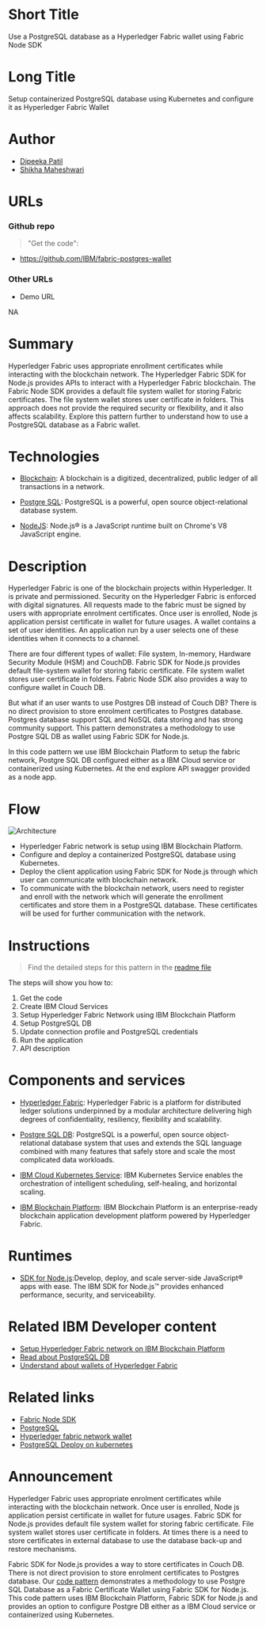 # Short Title

Use a PostgreSQL database as a Hyperledger Fabric wallet using Fabric Node SDK



# Long Title

Setup containerized PostgreSQL database using Kubernetes and configure it as Hyperledger Fabric Wallet


# Author


* [Dipeeka Patil](https://www.linkedin.com/in/dipeekapatil) 
* [Shikha Maheshwari](https://www.linkedin.com/in/shikha-maheshwari) 


# URLs

### Github repo

> "Get the code": 
* https://github.com/IBM/fabric-postgres-wallet

### Other URLs

* Demo URL

NA

# Summary

Hyperledger Fabric uses appropriate enrollment certificates while interacting with the blockchain network. The Hyperledger Fabric SDK for Node.js provides APIs to interact with a Hyperledger Fabric blockchain. The Fabric Node SDK provides a default file system wallet for storing Fabric certificates. The file system wallet stores user certificate in folders. This approach does not provide the required security or flexibility, and it also affects scalability. Explore this pattern further to understand how to use a PostgreSQL database as a Fabric wallet.

# Technologies

* [Blockchain](https://en.wikipedia.org/wiki/Blockchain): A blockchain is a digitized, decentralized, public ledger of all transactions in a network.

* [Postgre SQL](https://www.postgresql.org/): PostgreSQL is a powerful, open source object-relational database system.

* [NodeJS](https://nodejs.org/en/): Node.js® is a JavaScript runtime built on Chrome's V8 JavaScript engine.


# Description

Hyperledger Fabric is one of the blockchain projects within Hyperledger. It is private and permissioned. Security on the Hyperledger Fabric is enforced with digital signatures. All requests made to the fabric must be signed by users with appropriate enrolment certificates. Once user is enrolled, Node js application persist certificate in wallet for future usages. A wallet contains a set of user identities. An application run by a user selects one of these identities when it connects to a channel. 

There are four different types of wallet: File system, In-memory, Hardware Security Module (HSM) and CouchDB. Fabric SDK for Node.js provides default file-system wallet for storing fabric certificate. File system wallet stores user certificate in folders. Fabric Node SDK also provides a way to configure wallet in Couch DB. 

But what if an user wants to use Postgres DB instead of Couch DB? There is no direct provision to store enrolment certificates to Postgres database. Postgres database support SQL and NoSQL data storing and has strong community support. This pattern demonstrates a methodology to use Postgre SQL DB as wallet using Fabric SDK for Node.js.

In this code pattern we use IBM Blockchain Platform to setup the fabric network, Postgre SQL DB configured either as a IBM Cloud service or containerized using Kubernetes. At the end explore API swagger provided as a node app.


# Flow

![Architecture](https://github.com/IBM/fabric-postgres-wallet/blob/master/images/architecture.png)


* Hyperledger Fabric network is setup using IBM Blockchain Platform.
* Configure and deploy a containerized PostgreSQL database using Kubernetes.
* Deploy the client application using Fabric SDK for Node.js through which user can communicate with blockchain network.
* To communicate with the blockchain network, users need to register and enroll with the network which will generate the enrollment certificates and store them in a PostgreSQL database. These certificates will be used for further communication with the network.


# Instructions

> Find the detailed steps for this pattern in the [readme file](https://github.com/IBM/fabric-postgres-wallet/blob/master/README.md) 

The steps will show you how to:

1. Get the code
2. Create IBM Cloud Services
3. Setup Hyperledger Fabric Network using IBM Blockchain Platform
4. Setup PostgreSQL DB
5. Update connection profile and PostgreSQL credentials
6. Run the application
7. API description

# Components and services

* [Hyperledger Fabric](https://hyperledger-fabric.readthedocs.io/): Hyperledger Fabric is a platform for distributed ledger solutions underpinned by a modular architecture delivering high degrees of confidentiality, resiliency, flexibility and scalability.

* [Postgre SQL DB](https://www.postgresql.org/): PostgreSQL is a powerful, open source object-relational database system that uses and extends the SQL language combined with many features that safely store and scale the most complicated data workloads.

* [IBM Cloud Kubernetes Service](https://cloud.ibm.com/containers-kubernetes/catalog/cluster): IBM Kubernetes Service enables the orchestration of intelligent scheduling, self-healing, and horizontal scaling.

* [IBM Blockchain Platform](https://cloud.ibm.com/catalog/services/blockchain-platform): IBM Blockchain Platform is an enterprise-ready blockchain application development platform powered by Hyperledger Fabric.

# Runtimes

* [SDK for Node.js](https://console.bluemix.net/catalog/starters/sdk-for-nodejs):Develop, deploy, and scale server-side JavaScript® apps with ease. The IBM SDK for Node.js™ provides enhanced performance, security, and serviceability.

# Related IBM Developer content

* [Setup Hyperledger Fabric network on IBM Blockchain Platform](https://developer.ibm.com/tutorials/quick-start-guide-for-ibm-blockchain-platform/)
* [Read about PostgreSQL DB](http://www.postgresqltutorial.com/)
* [Understand about wallets of Hyperledger Fabric](https://hyperledger-fabric.readthedocs.io/en/release-1.4/developapps/wallet.html)

# Related links

* [Fabric Node SDK](https://fabric-sdk-node.github.io/release-1.4/module-fabric-network.html)
* [PostgreSQL](https://www.postgresql.org/)
* [Hyperledger fabric network wallet](https://hyperledger-fabric.readthedocs.io/en/release-1.4/developapps/wallet.html)
* [PostgreSQL Deploy on kubernetes](https://severalnines.com/blog/using-kubernetes-deploy-postgresql)


# Announcement

Hyperledger Fabric uses appropriate enrolment certificates while interacting with the blockchain network. Once user is enrolled, Node js application persist certificate in wallet for future usages. Fabric SDK for Node.js provides default file system wallet for storing fabric certificate. File system wallet stores user certificate in folders. At times there is a need to store certificates in external database to use the database back-up and restore mechanisms.

Fabric SDK for Node.js provides a way to store certificates in Couch DB. There is not direct provision to store enrolment certificates to Postgres database. Our [code pattern]( https://github.com/IBM/fabric-postgres-wallet) demonstrates a methodology to use Postgre SQL Database as a Fabric Certificate Wallet using Fabric SDK for Node.js. This code pattern uses IBM Blockchain Platform, Fabric SDK for Node.js and provides an option to configure Postgre DB either as a IBM Cloud service or containerized using Kubernetes.

